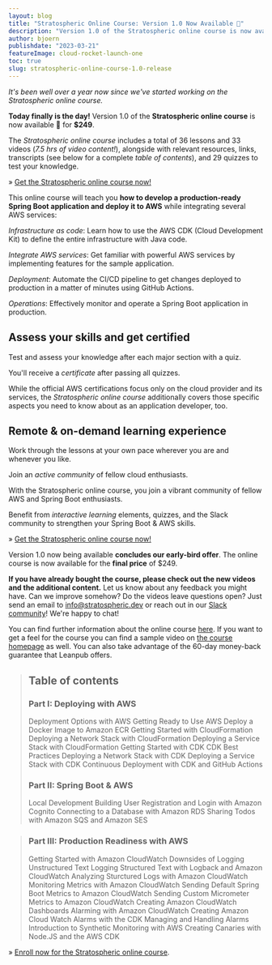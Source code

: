 ```yaml
---
layout: blog
title: "Stratospheric Online Course: Version 1.0 Now Available 🥳"
description: "Version 1.0 of the Stratospheric online course is now available for $249!"
author: bjoern
publishdate: "2023-03-21"
featureImage: cloud-rocket-launch-one
toc: true
slug: stratospheric-online-course-1.0-release
---
```


*It's been well over a year now since we've started working on the Stratospheric online course.*

**Today finally is the day!** Version 1.0 of the **Stratospheric online course** is now available 🥳 for **$249**.

The *Stratospheric online course* includes a total of 36 lessons and 33 videos (*7.5 hrs of video content!*), alongside with relevant resources, links,  transcripts (see below for a complete *table of contents*), and 29 quizzes to test your knowledge.

» [Get the Stratospheric online course now!](https://leanpub.com/c/stratospheric)

This online course will teach you **how to develop a production-ready Spring Boot application and deploy it to AWS** while integrating several AWS services:

*Infrastructure as code*: Learn how to use the AWS CDK (Cloud Development Kit) to define the entire infrastructure with Java code.

*Integrate AWS services*: Get familiar with powerful AWS services by implementing features for the sample application.

*Deployment*: Automate the CI/CD pipeline to get changes deployed to production in a matter of minutes using GitHub Actions.

*Operations*: Effectively monitor and operate a Spring Boot application in production.

## Assess your skills and get certified
Test and assess your knowledge after each major section with a quiz.

You'll receive a *certificate* after passing all quizzes.

While the official AWS certifications focus only on the cloud provider and its services, the *Stratospheric online course* additionally covers those specific aspects you need to know about as an application developer, too.

## Remote & on-demand learning experience
Work through the lessons at your own pace wherever you are and whenever you like.

Join an *active community* of fellow cloud enthusiasts.

With the Stratospheric online course, you join a vibrant community of fellow AWS and Spring Boot enthusiasts.

Benefit from *interactive learning* elements, quizzes, and the Slack community to strengthen your Spring Boot & AWS skills.

» [Get the Stratospheric online course now!](https://leanpub.com/c/stratospheric)

Version 1.0 now being available **concludes our early-bird offer**. The online course is now available for the **final price** of $249.

**If you have already bought the course, please check out the new videos and the additional content.** Let us know about any feedback you might have. Can we improve somehow? Do the videos leave questions open? Just send an email to [info@stratospheric.dev](mailto:info@stratospheric.dev) or reach out in our [Slack community](https://join.slack.com/t/stratospheric-dev/shared_invite/zt-u6s7vj1c-2MXeC9cRWZ8QQ5EHr7dsOQ)! We're happy to chat!

You can find further information about the online course [here](https://stratospheric.dev/online-course/). If you want to get a feel for the course you can find a sample video on [the course homepage](https://stratospheric.dev/online-course/) as well. You can also take advantage of the 60-day money-back guarantee that Leanpub offers.

> ## Table of contents
> 
> ### Part I: Deploying with AWS
> Deployment Options with AWS
> Getting Ready to Use AWS
> Deploy a Docker Image to Amazon ECR
> Getting Started with CloudFormation
> Deploying a Network Stack with CloudFormation
> Deploying a Service Stack with CloudFormation
> Getting Started with CDK
> CDK Best Practices
> Deploying a Network Stack with CDK
> Deploying a Service Stack with CDK
> Continuous Deployment with CDK and GitHub Actions
> 
> ### Part II: Spring Boot & AWS
> Local Development
> Building User Registration and Login with Amazon Cognito
> Connecting to a Database with Amazon RDS
> Sharing Todos with Amazon SQS and Amazon SES

> ### Part III: Production Readiness with AWS
> Getting Started with Amazon CloudWatch
> Downsides of Logging Unstructured Text
> Logging Structured Text with Logback and Amazon CloudWatch
> Analyzing Sturctured Logs with Amazon CloudWatch
> Monitoring Metrics with Amazon CloudWatch
> Sending Default Spring Boot Metrics to Amazon CloudWatch
> Sending Custom Micrometer Metrics to Amazon CloudWatch
> Creating Amazon CloudWatch Dashboards
> Alarming with Amazon CloudWatch
> Creating Amazon Cloud Watch Alarms with the CDK
> Managing and Handling Alarms
> Introduction to Synthetic Monitoring with AWS
> Creating Canaries with Node.JS and the AWS CDK

» [Enroll now for the Stratospheric online course](https://stratospheric.dev/online-course/).
